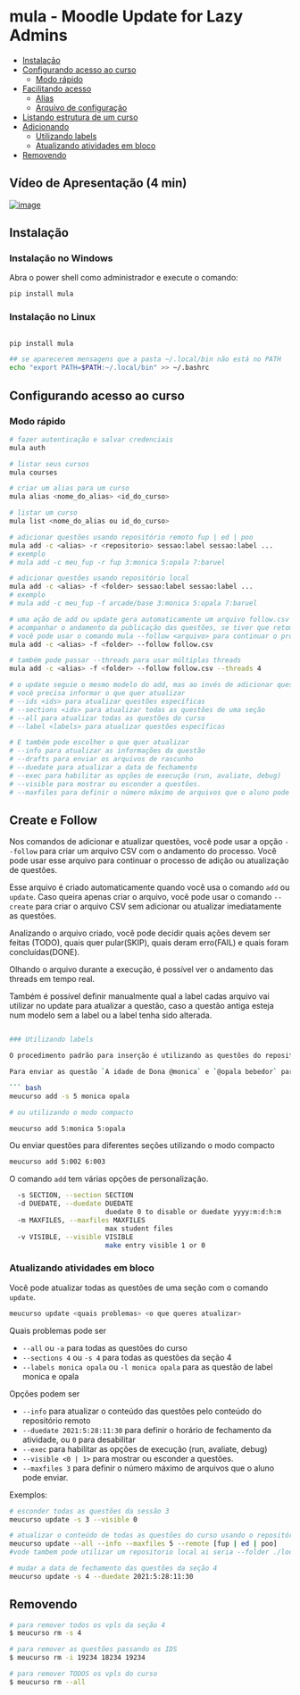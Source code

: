# mula - Moodle Update for Lazy Admins

<!-- toc -->
- [Instalação](#instalação)
- [Configurando acesso ao curso](#configurando-acesso-ao-curso)
  - [Modo rápido](#modo-rápido)
- [Facilitando acesso](#facilitando-acesso)
  - [Alias](#alias)
  - [Arquivo de configuração](#arquivo-de-configuração)
- [Listando estrutura de um curso](#listando-estrutura-de-um-curso)
- [Adicionando](#adicionando)
  - [Utilizando labels](#utilizando-labels)
  - [Atualizando atividades em bloco](#atualizando-atividades-em-bloco)
- [Removendo](#removendo)
<!-- toc -->

## Vídeo de Apresentação (4 min)

[![image](https://gist.github.com/assets/4747652/d3fc3448-8766-41e9-8416-a3fae6044e3b)](https://youtu.be/BB8-IkU2X6U)

## Instalação

### Instalação no Windows

Abra o power shell como administrador e execute o comando:

```bash
pip install mula
```

### Instalação no Linux

```bash

pip install mula

## se aparecerem mensagens que a pasta ~/.local/bin não está no PATH
echo "export PATH=$PATH:~/.local/bin" >> ~/.bashrc
```

## Configurando acesso ao curso

### Modo rápido

```bash
# fazer autenticação e salvar credenciais
mula auth

# listar seus cursos
mula courses

# criar um alias para um curso
mula alias <nome_do_alias> <id_do_curso>

# listar um curso
mula list <nome_do_alias ou id_do_curso>

# adicionar questões usando repositório remoto fup | ed | poo
mula add -c <alias> -r <repositorio> sessao:label sessao:label ...
# exemplo
# mula add -c meu_fup -r fup 3:monica 5:opala 7:baruel

# adicionar questões usando repositório local
mula add -c <alias> -f <folder> sessao:label sessao:label ...
# exemplo
# mula add -c meu_fup -f arcade/base 3:monica 5:opala 7:baruel

# uma ação de add ou update gera automaticamente um arquivo follow.csv onde você pode
# acompanhar o andamento da publicação das questões, se tiver que retomar o processo
# você pode usar o comando mula --follow <arquivo> para continuar o processo
mula add -c <alias> -f <folder> --follow follow.csv

# também pode passar --threads para usar múltiplas threads
mula add -c <alias> -f <folder> --follow follow.csv --threads 4

# o update seguie o mesmo modelo do add, mas ao invés de adicionar questões
# você precisa informar o que quer atualizar
# --ids <ids> para atualizar questões específicas
# --sections <ids> para atualizar todas as questões de uma seção
# --all para atualizar todas as questões do curso
# --label <labels> para atualizar questões específicas

# E também pode escolher o que quer atualizar
# --info para atualizar as informações da questão
# --drafts para enviar os arquivos de rascunho
# --duedate para atualizar a data de fechamento
# --exec para habilitar as opções de execução (run, avaliate, debug)
# --visible para mostrar ou esconder a questões.
# --maxfiles para definir o número máximo de arquivos que o aluno pode enviar.

```

## Create e Follow

Nos comandos de adicionar e atualizar questões, você pode usar a opção `--follow` para criar um arquivo CSV com o andamento do processo. Você pode usar esse arquivo para continuar o processo de adição ou atualização de questões.

Esse arquivo é criado automaticamente quando você usa o comando `add` ou `update`. Caso queira apenas criar o arquivo, você pode usar o comando `--create` para criar o arquivo CSV sem adicionar ou atualizar imediatamente as questões.

Analizando o arquivo criado, você pode decidir quais ações devem ser feitas (TODO), quais quer pular(SKIP), quais deram erro(FAIL) e quais foram concluídas(DONE).

Olhando o arquivo durante a execução, é possível ver o andamento das threads em tempo real.

Também é possível definir manualmente qual a label cadas arquivo vai utilizar no update para atualizar a questão, caso a questão antiga esteja num modelo sem a label ou a label tenha sido alterada.

```bash

### Utilizando labels

O procedimento padrão para inserção é utilizando as questões do repositório remoto configurado no arquivo de configurações. Para FUP, o repositório padrão está no [github](https://github.com/qxcodefup/arcade#qxcodefup).

Para enviar as questão `A idade de Dona @monica` e `@opala bebedor` para a seção 5 do seu curso do moodle use:

``` bash
meucurso add -s 5 monica opala

# ou utilizando o modo compacto

meucurso add 5:monica 5:opala
```

Ou enviar questões para diferentes seções utilizando o modo compacto

``` bash
meucurso add 5:002 6:003 
```

O comando `add` tem várias opções de personalização.

``` bash
  -s SECTION, --section SECTION
  -d DUEDATE, --duedate DUEDATE
                        duedate 0 to disable or duedate yyyy:m:d:h:m
  -m MAXFILES, --maxfiles MAXFILES
                        max student files
  -v VISIBLE, --visible VISIBLE
                        make entry visible 1 or 0
```

### Atualizando atividades em bloco

Você pode atualizar todas as questões de uma seção com o comando `update`.

``` bash
meucurso update <quais problemas> <o que queres atualizar>
```

Quais problemas pode ser

- `--all` ou `-a` para todas as questões do curso
- `--sections 4` ou `-s 4` para todas as questões da seção 4
- `--labels monica opala` ou `-l monica opala` para as questão de label monica e opala

Opções podem ser

- `--info` para atualizar o conteúdo das questões pelo conteúdo do repositório remoto
- `--duedate 2021:5:28:11:30` para definir o horário de fechamento da atividade, ou `0` para desabilitar
- `--exec` para habilitar as opções de execução (run, avaliate, debug)
- `--visible <0 | 1>` para mostrar ou esconder a questões.
- `--maxfiles 3` para definir o número máximo de arquivos que o aluno pode enviar.

Exemplos:

``` bash
# esconder todas as questões da sessão 3
meucurso update -s 3 --visible 0

# atualizar o conteúdo de todas as questões do curso usando o repositório remoto e também mudar o máximo de arquivos para 5
meucurso update --all --info --maxfiles 5 --remote [fup | ed | poo]
#vode tambem pode utilizar um repositorio local ai seria --folder ./local do arquivo

# mudar a data de fechamento das questões da seção 4
meucurso update -s 4 --duedate 2021:5:28:11:30
```

## Removendo

``` bash
# para remover todos os vpls da seção 4
$ meucurso rm -s 4

# para remover as questões passando os IDS
$ meucurso rm -i 19234 18234 19234

# para remover TODOS os vpls do curso
$ meucurso rm --all
```
